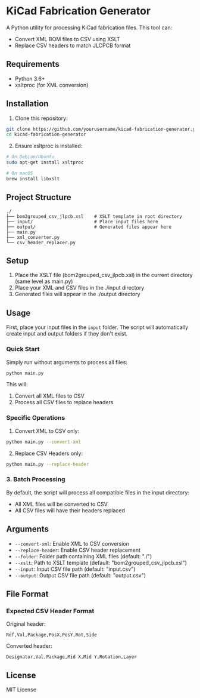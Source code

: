 # KiCad Fabrication Generator

A Python utility for processing KiCad fabrication files. This tool can:
- Convert XML BOM files to CSV using XSLT
- Replace CSV headers to match JLCPCB format

## Requirements

- Python 3.6+
- xsltproc (for XML conversion)

## Installation

1. Clone this repository:
```bash
git clone https://github.com/yourusername/kicad-fabrication-generator.git
cd kicad-fabrication-generator
```

2. Ensure xsltproc is installed:
```bash
# On Debian/Ubuntu
sudo apt-get install xsltproc

# On macOS
brew install libxslt
```

## Project Structure

```
./
├── bom2grouped_csv_jlpcb.xsl    # XSLT template in root directory
├── input/                       # Place input files here
├── output/                      # Generated files appear here
├── main.py
├── xml_converter.py
└── csv_header_replacer.py
```

## Setup
1. Place the XSLT file (bom2grouped_csv_jlpcb.xsl) in the current directory (same level as main.py)
2. Place your XML and CSV files in the ./input directory
3. Generated files will appear in the ./output directory

## Usage

First, place your input files in the `input` folder. The script will automatically create input and output folders if they don't exist.

### Quick Start
Simply run without arguments to process all files:
```bash
python main.py
```
This will:
1. Convert all XML files to CSV
2. Process all CSV files to replace headers

### Specific Operations

1. Convert XML to CSV only:
```bash
python main.py --convert-xml
```

2. Replace CSV Headers only:
```bash
python main.py --replace-header
```

### 3. Batch Processing
By default, the script will process all compatible files in the input directory:
- All XML files will be converted to CSV
- All CSV files will have their headers replaced

## Arguments

- `--convert-xml`: Enable XML to CSV conversion
- `--replace-header`: Enable CSV header replacement
- `--folder`: Folder path containing XML files (default: "./")
- `--xslt`: Path to XSLT template (default: "bom2grouped_csv_jlpcb.xsl")
- `--input`: Input CSV file path (default: "input.csv")
- `--output`: Output CSV file path (default: "output.csv")

## File Format

### Expected CSV Header Format

Original header:
```
Ref,Val,Package,PosX,PosY,Rot,Side
```

Converted header:
```
Designator,Val,Package,Mid X,Mid Y,Rotation,Layer
```

## License

MIT License
